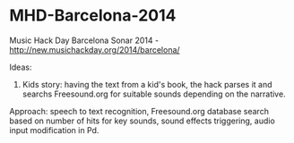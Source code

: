 MHD-Barcelona-2014
==================

Music Hack Day Barcelona Sonar 2014 - http://new.musichackday.org/2014/barcelona/

Ideas:

1. Kids story: having the text from a kid's book, the hack parses it and searchs Freesound.org for suitable sounds depending on the narrative.

Approach: speech to text recognition, Freesound.org database search based on number of hits for key sounds, sound effects triggering, audio input modification in Pd.
